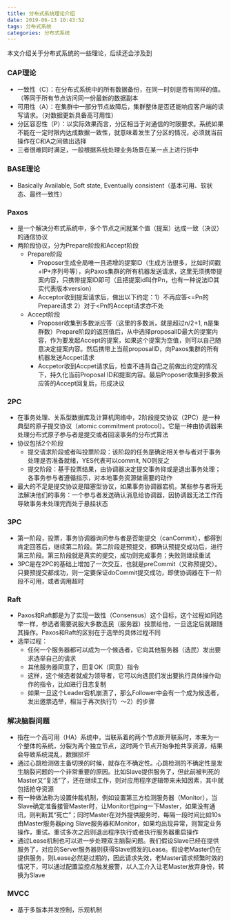 ```yaml
---
title: 分布式系统理论介绍
date: 2019-06-13 10:43:52
tags: 分布式系统
categories: 分布式系统
---
```

本文介绍关于分布式系统的一些理论，后续还会涉及到

### CAP理论
- 一致性（C）：在分布式系统中的所有数据备份，在同一时刻是否有同样的值。（等同于所有节点访问同一份最新的数据副本
- 可用性（A）：在集群中一部分节点故障后，集群整体是否还能响应客户端的读写请求。（对数据更新具备高可用性）
- 分区容忍性（P）：以实际效果而言，分区相当于对通信的时限要求。系统如果不能在一定时限内达成数据一致性，就意味着发生了分区的情况，必须就当前操作在C和A之间做出选择
- 三者很难同时满足，一般根据系统处理业务场景在某一点上进行折中

### BASE理论
- Basically Available, Soft state, Eventually consistent（基本可用、软状态、最终一致性）

### Paxos
- 是一个解决分布式系统中，多个节点之间就某个值（提案）达成一致（决议）的通信协议
- 两阶段协议，分为Prepare阶段和Accept阶段
  - Prepare阶段
    - Proposer生成全局唯一且递增的提案ID（生成方法很多，比如时间戳+IP+序列号等），向Paxos集群的所有机器发送请求，这里无须携带提案内容，只携带提案ID即可（且把提案id叫作Pn，也有一种说法ID其实代表版本version）
    - Acceptor收到提案请求后，做出以下约定：1）不再应答<=Pn的Prepare请求 2）对于<Pn的Accept请求亦不处
  - Accept阶段
    - Proposer收集到多数派应答（这里的多数派，就是超过n/2+1, n是集群数）Prepare阶段的返回值后，从中选择proposalID最大的提案内容，作为要发起Accept的提案，如果这个提案为空值，则可以自己随意决定提案内容。然后携带上当前proposalID，向Paxos集群的所有机器发送Accpet请求
    - Accpetor收到Accpet请求后，检查不违背自己之前做出约定的情况下，持久化当前Proposal ID和提案内容。最后Proposer收集到多数派应答的Accept回复后，形成决议

### 2PC
- 在事务处理、关系型数据库及计算机网络中，2阶段提交协议（2PC）是一种典型的原子提交协议（atomic commitment protocol）。它是一种由协调器来处理分布式原子参与者是提交或者回滚事务的分布式算法
- 协议包括2个阶段
  - 提交请求阶段或者叫投票阶段：该阶段的任务是确定相关参与者对于事务处理是否准备就绪，YES代表可以commit, NO则反之
  - 提交阶段：基于投票结果，由协调器决定提交事务抑或是退出事务处理；各事务参与者遵循指示，对本地事务资源做需要的动作
- 最大的不足是提交协议是阻塞型协议，如果事务协调器宕机，某些参与者将无法解决他们的事务：一个参与者发送确认消息给协调器，因协调器无法工作而导致事务未处理完而处于悬挂状态

### 3PC
- 第一阶段，投票，事务协调器询问参与者是否能提交（canCommit），都得到肯定回答后，继续第二阶段。第二阶段是预提交，都确认预提交成功后，进行第三阶段。第三阶段就是真实的提交，成功则完成事务；失败则继续重试
- 3PC是在2PC的基础上增加了一次交互，也就是preCommit（又称预提交）。只要预提交都成功，则一定要保证doCommit提交成功，即使协调器在下一阶段不可用，或者调用超时

### Raft
- Paxos和Raft都是为了实现一致性（Consensus）这个目标，这个过程如同选举一样，参选者需要说服大多数选民（服务器）投票给他，一旦选定后就跟随其操作。Paxos和Raft的区别在于选举的具体过程不同
- 选举过程：
  - 任何一个服务器都可以成为一个候选者，它向其他服务器（选民）发出要求选举自己的请求
  - 其他服务器同意了，回复OK（同意）指令
  - 这样，这个候选者就成为领导者，它可以向选民们发出要执行具体操作动作的指令，比如进行日志复制
  - 如果一旦这个Leader宕机崩溃了，那么Follower中会有一个成为候选者，发出邀票选举，相当于再次执行1）～2）的步骤

### 解决脑裂问题
- 指在一个高可用（HA）系统中，当联系着的两个节点断开联系时，本来为一个整体的系统，分裂为两个独立节点，这时两个节点开始争抢共享资源，结果会导致系统混乱，数据损坏
- 通过心跳检测做主备切换的时候，就存在不确定性。心跳检测的不确定性是发生脑裂问题的一个非常重要的原因。比如Slave提供服务了，但此前被判死的Master又“复活”了，还在继续工作，则对应用程序逻辑带来未知因素，其中就包括抢夺资源
- 有一种做法称为设置仲裁机制，例如设置第三方检测服务器（Monitor），当Slave确定准备接管Master时，让Monitor也ping一下Master，如果没有通讯，则判断其“死亡”；同时Master在对外提供服务时，每隔一段时间比如10s由Master服务器ping Slave服务器和Monitor，如果均出现异常，则暂定业务操作，重试。重试多次之后则退出程序执行或者执行服务器重启操作
- 通过Lease机制也可以进一步处理双主脑裂问题。我们假设Slave已经在提供服务了，对应的Server服务器则获得Slave颁发的Lease。假设老Master仍在提供服务，则Lease必然是过期的，因此请求失效，老Master请求频繁时效的情况下，可以通过配置监控点触发报警，以人工介入让老Master放弃身份，转换为Slave

### MVCC
- 基于多版本并发控制，乐观机制
